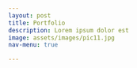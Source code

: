 ```yaml
---
layout: post
title: Portfolio
description: Lorem ipsum dolor est
image: assets/images/pic11.jpg
nav-menu: true

---
```

